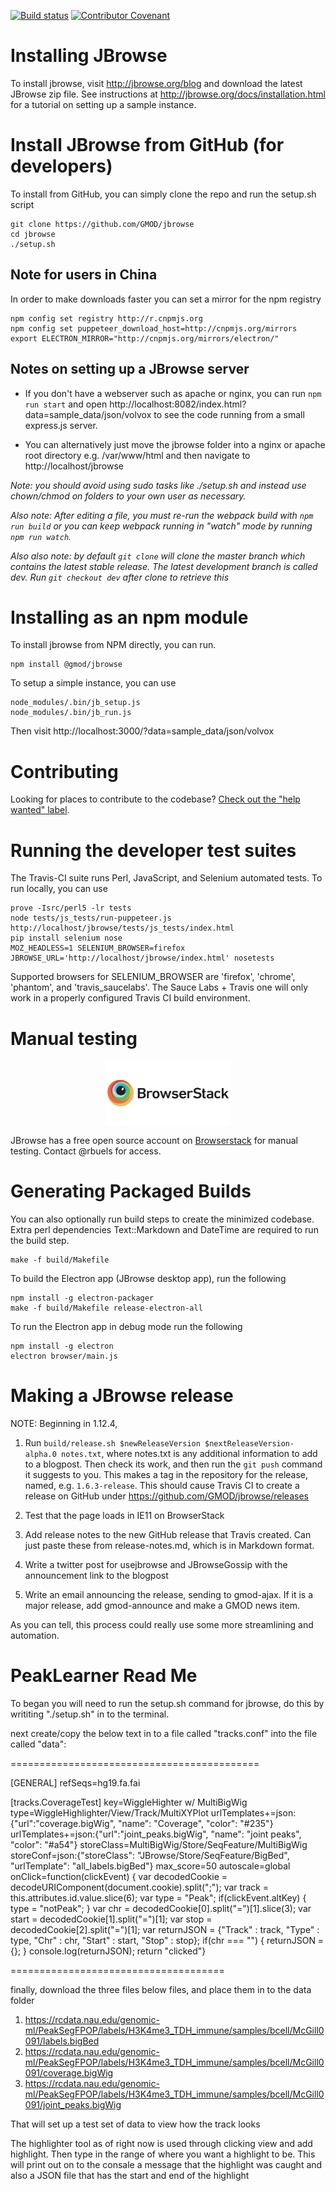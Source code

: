 [![Build status](https://travis-ci.org/GMOD/jbrowse.svg?branch=dev)](https://travis-ci.org/GMOD/jbrowse)
[![Contributor Covenant](https://img.shields.io/badge/Contributor%20Covenant-v1.4%20adopted-ff69b4.svg)](CODE_OF_CONDUCT.md)

# Installing JBrowse

To install jbrowse, visit http://jbrowse.org/blog and download the latest JBrowse zip file. See instructions at http://jbrowse.org/docs/installation.html for a tutorial on setting up a sample instance.


# Install JBrowse from GitHub (for developers)

To install from GitHub, you can simply clone the repo and run the setup.sh script

    git clone https://github.com/GMOD/jbrowse
    cd jbrowse
    ./setup.sh

## Note for users in China

In order to make downloads faster you can set a mirror for the npm registry

    npm config set registry http://r.cnpmjs.org
    npm config set puppeteer_download_host=http://cnpmjs.org/mirrors
    export ELECTRON_MIRROR="http://cnpmjs.org/mirrors/electron/"


## Notes on setting up a JBrowse server

* If you don't have a webserver such as apache or nginx, you can run `npm run start` and open http://localhost:8082/index.html?data=sample_data/json/volvox to see the code running from a small express.js server.

* You can alternatively just move the jbrowse folder into a nginx or apache root directory e.g. /var/www/html and then navigate to http://localhost/jbrowse



*Note: you should avoid using sudo tasks like ./setup.sh and instead use chown/chmod on folders to your own user as necessary.*

*Also note: After editing a file, you must re-run the webpack build with `npm run build` or you can keep webpack running in "watch" mode by running  `npm run watch`.*

*Also also note: by default `git clone` will clone the master branch which contains the latest stable release. The latest development branch is called dev. Run `git checkout dev` after clone to retrieve this*

# Installing as an npm module

To install jbrowse from NPM directly, you can run.

    npm install @gmod/jbrowse

To setup a simple instance, you can use

    node_modules/.bin/jb_setup.js
    node_modules/.bin/jb_run.js

Then visit http://localhost:3000/?data=sample_data/json/volvox

# Contributing

Looking for places to contribute to the codebase?
[Check out the "help wanted" label](https://github.com/GMOD/jbrowse/labels/help%20wanted).

# Running the developer test suites

The Travis-CI suite runs Perl, JavaScript, and Selenium automated tests. To run locally, you can use

    prove -Isrc/perl5 -lr tests
    node tests/js_tests/run-puppeteer.js http://localhost/jbrowse/tests/js_tests/index.html
    pip install selenium nose
    MOZ_HEADLESS=1 SELENIUM_BROWSER=firefox JBROWSE_URL='http://localhost/jbrowse/index.html' nosetests

Supported browsers for SELENIUM_BROWSER are 'firefox', 'chrome', 'phantom', and 'travis_saucelabs'.  The Sauce Labs + Travis
one will only work in a properly configured Travis CI build environment.

# Manual testing

<img style="display: block; margin: 1em auto" src="img/browserstack-logo-600x315.png" width="200" alt="Browserstack"/>

JBrowse has a free open source account on [Browserstack](http://browserstack.com/) for manual testing.  Contact @rbuels for access.

# Generating Packaged Builds

You can also optionally run build steps to create the minimized codebase. Extra perl dependencies Text::Markdown and DateTime are required to run the build step.

    make -f build/Makefile

To build the Electron app (JBrowse desktop app), run the following

    npm install -g electron-packager
    make -f build/Makefile release-electron-all

To run the Electron app in debug mode run the following

    npm install -g electron
    electron browser/main.js


# Making a JBrowse release

NOTE: Beginning in 1.12.4,

1. Run `build/release.sh $newReleaseVersion $nextReleaseVersion-alpha.0 notes.txt`, where notes.txt is any additional information to add to a blogpost. Then check its work, and then run the `git push` command it suggests to you. This makes a tag in the repository for the release, named, e.g. `1.6.3-release`.  This should cause Travis CI
to create a release on GitHub under https://github.com/GMOD/jbrowse/releases

1. Test that the page loads in IE11 on BrowserStack

1. Add release notes to the new GitHub release that Travis created. Can just paste these from release-notes.md, which is in Markdown format.

1. Write a twitter post for usejbrowse and JBrowseGossip with the announcement link to the blogpost

1. Write an email announcing the release, sending to gmod-ajax. If it is a major release, add gmod-announce and make a GMOD news item.

As you can tell, this process could really use some more streamlining and automation.


# PeakLearner Read Me

To began you will need to run the setup.sh command for jbrowse, do this by writiting "./setup.sh" in to the terminal.

next create/copy the below text in to a file called "tracks.conf" into the file called "data":

===========================================

[GENERAL]
refSeqs=hg19.fa.fai

[tracks.CoverageTest]
key=WiggleHighter w/ MultiBigWig
type=WiggleHighlighter/View/Track/MultiXYPlot
urlTemplates+=json:{"url":"coverage.bigWig", "name": "Coverage", "color": "#235"}
urlTemplates+=json:{"url":"joint_peaks.bigWig", "name": "joint peaks", "color": "#a54"}
storeClass=MultiBigWig/Store/SeqFeature/MultiBigWig
storeConf=json:{"storeClass": "JBrowse/Store/SeqFeature/BigBed", "urlTemplate": "all_labels.bigBed"}
max_score=50
autoscale=global
onClick=function(clickEvent) {
            var decodedCookie = decodeURIComponent(document.cookie).split(";");
            var track = this.attributes.id.value.slice(6);
            var type = "Peak";
            if(clickEvent.altKey) {
                  type = "notPeak";
            }
            var chr = decodedCookie[0].split("=")[1].slice(3);
            var start = decodedCookie[1].split("=")[1];
            var stop = decodedCookie[2].split("=")[1];
            var returnJSON = {"Track" : track, "Type" : type, "Chr" : chr, "Start" : start, "Stop" : stop};
            if(chr === "")
            {
               returnJSON = {};
            }
            console.log(returnJSON);
            return "clicked"}
            
=====================================

finally, download the three files below files, and place them in to the data folder

1) https://rcdata.nau.edu/genomic-ml/PeakSegFPOP/labels/H3K4me3_TDH_immune/samples/bcell/McGill0091/labels.bigBed
2) https://rcdata.nau.edu/genomic-ml/PeakSegFPOP/labels/H3K4me3_TDH_immune/samples/bcell/McGill0091/coverage.bigWig
3) https://rcdata.nau.edu/genomic-ml/PeakSegFPOP/labels/H3K4me3_TDH_immune/samples/bcell/McGill0091/joint_peaks.bigWig

That will set up a test set of data to view how the track looks

The highlighter tool as of right now is used through clicking view and add highlight. Then type in the range of where you want a highlight to be. This will print out on to the consale a message that the highlight was caught and also a JSON file that has the start and end of the highlight








